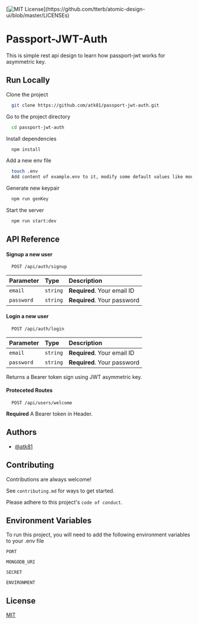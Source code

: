 [![MIT License](https://img.shields.io/apm/l/atomic-design-ui.svg?)](https://github.com/tterb/atomic-design-ui/blob/master/LICENSEs)
# Passport-JWT-Auth

This is simple rest api design to learn how passport-jwt works for asymmetric key.




## Run Locally

Clone the project

```bash
  git clone https://github.com/atk81/passport-jwt-auth.git
```

Go to the project directory

```bash
  cd passport-jwt-auth
```

Install dependencies

```bash
  npm install
```

Add a new env file
```bash
  touch .env
  Add content of example.env to it, modify some default values like mongodbURI and secret.
```

Generate new keypair
``` bash
  npm run genKey
```

Start the server

```bash
  npm run start:dev
```


## API Reference

#### Signup a new user

```http
  POST /api/auth/signup
```

| Parameter | Type     | Description                |
| :-------- | :------- | :------------------------- |
|  `email`  | `string` | **Required**. Your email ID |
| `password` | `string` | **Required**. Your password |


#### Login a new user

```http
  POST /api/auth/login
```

| Parameter | Type     | Description                |
| :-------- | :------- | :------------------------- |
|  `email`  | `string` | **Required**. Your email ID |
| `password` | `string` | **Required**. Your password |

Returns a Bearer token sign using JWT asymmetric key.

#### Proteceted Routes

```http
  POST /api/users/welcome
```

**Required** A Bearer token in Header.


## Authors

- [@atk81](https://www.github.com/atk81)


## Contributing

Contributions are always welcome!

See `contributing.md` for ways to get started.

Please adhere to this project's `code of conduct`.


## Environment Variables

To run this project, you will need to add the following environment variables to your .env file

`PORT`

`MONGODB_URI`

`SECRET`

`ENVIRONMENT`


## License

[MIT](https://choosealicense.com/licenses/mit/)

